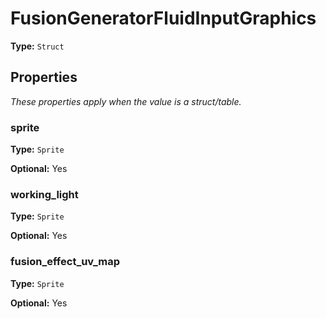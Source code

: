 # FusionGeneratorFluidInputGraphics

**Type:** `Struct`

## Properties

*These properties apply when the value is a struct/table.*

### sprite

**Type:** `Sprite`

**Optional:** Yes

### working_light

**Type:** `Sprite`

**Optional:** Yes

### fusion_effect_uv_map

**Type:** `Sprite`

**Optional:** Yes

